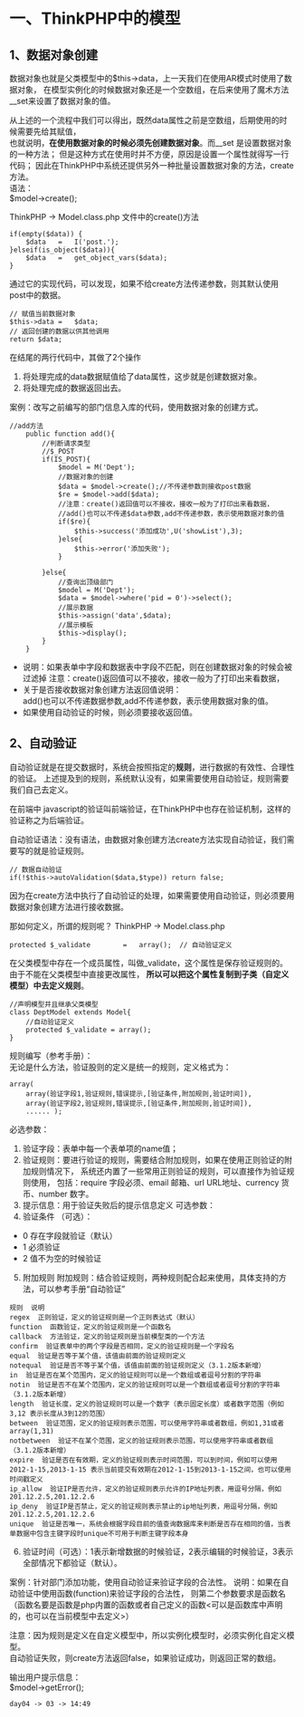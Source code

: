 # 一、ThinkPHP中的模型
 
 ## 1、数据对象创建
 数据对象也就是父类模型中的$this->data，上一天我们在使用AR模式时使用了数据对象，
 在模型实例化的时候数据对象还是一个空数组，在后来使用了魔术方法__set来设置了数据对象的值。  
 
从上述的一个流程中我们可以得出，既然data属性之前是空数组，后期使用的时候需要先给其赋值，  
也就说明，**在使用数据对象的时候必须先创建数据对象**。而__set 是设置数据对象的一种方法；
但是这种方式在使用时并不方便，原因是设置一个属性就得写一行代码；
因此在ThinkPHP中系统还提供另外一种批量设置数据对象的方法，create方法。  
语法：  
 $model->create();
 
 ThinkPHP -> Model.class.php 文件中的create()方法
 ```
 if(empty($data)) {
     $data   =   I('post.');
 }elseif(is_object($data)){
     $data   =   get_object_vars($data);
 }
 ```
 通过它的实现代码，可以发现，如果不给create方法传递参数，则其默认使用post中的数据。
 ```
 // 赋值当前数据对象
 $this->data =   $data;
 // 返回创建的数据以供其他调用
 return $data;
 ```
 在结尾的两行代码中，其做了2个操作
 1. 将处理完成的data数据赋值给了data属性，这步就是创建数据对象。
 2. 将处理完成的数据返回出去。
 
 案例：改写之前编写的部门信息入库的代码，使用数据对象的创建方式。
 ```
 //add方法
     public function add(){
         //判断请求类型
         //$_POST
         if(IS_POST){
             $model = M('Dept');
             //数据对象的创建
             $data = $model->create();//不传递参数则接收post数据
             $re = $model->add($data);
             //注意：create()返回值可以不接收，接收一般为了打印出来看数据，
             //add()也可以不传递$data参数,add不传递参数，表示使用数据对象的值
             if($re){
                 $this->success('添加成功',U('showList'),3);
             }else{
                 $this->error('添加失败');
             }
 
         }else{
             //查询出顶级部门
             $model = M('Dept');
             $data = $model->where('pid = 0')->select();
             //展示数据
             $this->assign('data',$data);
             //展示模板
             $this->display();
         }
     }
 ```
- 说明：如果表单中字段和数据表中字段不匹配，则在创建数据对象的时候会被过滤掉
注意：create()返回值可以不接收，接收一般为了打印出来看数据，  
- 关于是否接收数据对象创建方法返回值说明：  
add()也可以不传递数据参数,add不传递参数，表示使用数据对象的值。
- 如果使用自动验证的时候，则必须要接收返回值。

## 2、自动验证

自动验证就是在提交数据时，系统会按照指定的**规则**，进行数据的有效性、合理性的验证。
上述提及到的规则，系统默认没有，如果需要使用自动验证，规则需要我们自己去定义。  

在前端中 javascript的验证叫前端验证，在ThinkPHP中也存在验证机制，这样的验证称之为后端验证。  

自动验证语法：没有语法，由数据对象创建方法create方法实现自动验证，我们需要写的就是验证规则。
```
// 数据自动验证
if(!$this->autoValidation($data,$type)) return false;
```
因为在create方法中执行了自动验证的处理，如果需要使用自动验证，则必须要用数据对象创建方法进行接收数据。  

那如何定义，所谓的规则呢？ 
ThinkPHP -> Model.class.php
```
protected $_validate        =   array();  // 自动验证定义
```
在父类模型中存在一个成员属性，叫做_validate，这个属性是保存验证规则的。由于不能在父类模型中直接更改属性，
**所以可以把这个属性复制到子类（自定义模型）中去定义规则**。  
```
//声明模型并且继承父类模型
class DeptModel extends Model{
    //自动验证定义
    protected $_validate = array();
}
```
规则编写（参考手册）：  
无论是什么方法，验证股则的定义是统一的规则，定义格式为：
```
array( 
    array(验证字段1,验证规则,错误提示,[验证条件,附加规则,验证时间]), 
    array(验证字段2,验证规则,错误提示,[验证条件,附加规则,验证时间]),
    ...... ); 
```
必选参数：  
1. 验证字段：表单中每一个表单项的name值；
2. 验证规则：要进行验证的规则，需要结合附加规则，如果在使用正则验证的附加规则情况下，
系统还内置了一些常用正则验证的规则，可以直接作为验证规则使用，
包括：require 字段必须、email 邮箱、url URL地址、currency 货币、number 数字。 
3. 提示信息：用于验证失败后的提示信息定义 
可选参数：
4. 验证条件 （可选）：
- 0 存在字段就验证（默认）
- 1 必须验证 
- 2 值不为空的时候验证 

5. 附加规则
附加规则：结合验证规则，两种规则配合起来使用，具体支持的方法，可以参考手册“自动验证”
```
规则  说明  
regex  正则验证，定义的验证规则是一个正则表达式（默认）  
function  函数验证，定义的验证规则是一个函数名  
callback  方法验证，定义的验证规则是当前模型类的一个方法  
confirm  验证表单中的两个字段是否相同，定义的验证规则是一个字段名  
equal  验证是否等于某个值，该值由前面的验证规则定义  
notequal  验证是否不等于某个值，该值由前面的验证规则定义（3.1.2版本新增）  
in  验证是否在某个范围内，定义的验证规则可以是一个数组或者逗号分割的字符串  
notin  验证是否不在某个范围内，定义的验证规则可以是一个数组或者逗号分割的字符串（3.1.2版本新增）  
length  验证长度，定义的验证规则可以是一个数字（表示固定长度）或者数字范围（例如3,12 表示长度从3到12的范围）  
between  验证范围，定义的验证规则表示范围，可以使用字符串或者数组，例如1,31或者array(1,31)  
notbetween  验证不在某个范围，定义的验证规则表示范围，可以使用字符串或者数组（3.1.2版本新增）  
expire  验证是否在有效期，定义的验证规则表示时间范围，可以到时间，例如可以使用 2012-1-15,2013-1-15 表示当前提交有效期在2012-1-15到2013-1-15之间，也可以使用时间戳定义  
ip_allow  验证IP是否允许，定义的验证规则表示允许的IP地址列表，用逗号分隔，例如201.12.2.5,201.12.2.6  
ip_deny  验证IP是否禁止，定义的验证规则表示禁止的ip地址列表，用逗号分隔，例如201.12.2.5,201.12.2.6  
unique  验证是否唯一，系统会根据字段目前的值查询数据库来判断是否存在相同的值，当表单数据中包含主键字段时unique不可用于判断主键字段本身  
```

6. 验证时间（可选）：1表示新增数据的时候验证，2表示编辑的时候验证，3表示全部情况下都验证（默认）。  

案例：针对部门添加功能，使用自动验证来验证字段的合法性。
说明：如果在自动验证中使用函数(function)来验证字段的合法性，
则第二个参数要求是函数名（函数名要是函数是php内置的函数或者自己定义的函数<可以是函数库中声明的，也可以在当前模型中去定义>）  

注意：因为规则是定义在自定义模型中，所以实例化模型时，必须实例化自定义模型。  
自动验证失败，则create方法返回false，如果验证成功，则返回正常的数组。

输出用户提示信息：  
$model->getError();












 ```
 day04 -> 03 -> 14:49
 ```
 
 
 
 
 
 
 
 
 
 
 
 
 
 
 
 
 
 
 
 
 
 
 
 
 
 
 
 